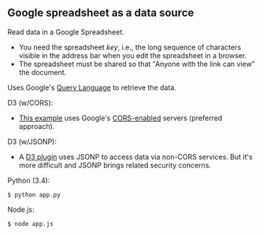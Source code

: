 
## Google spreadsheet as a data source

Read data in a Google Spreadsheet. 
* You need the spreadsheet <i>key</i>, i.e., the long sequence of characters visible in the address bar when you edit the spreadsheet in a browser.  
* The spreadsheet must be shared so that "Anyone with the link can view" the document.

Uses Google's <a href="https://developers.google.com/chart/interactive/docs/querylanguage">Query Language</a> to retrieve the data.

D3 (w/CORS):

* <a href="http://bl.ocks.org/pbogden/d46d6dbfcd6f35a3ccda">This example</a> uses Google's <a href="http://enable-cors.org">CORS-enabled</a> servers (preferred approach).  

D3 (w/JSONP):

* A <a href="http://bl.ocks.org/pbogden/62244b94a1da2db963db">D3 plugin</a> uses JSONP to access data via non-CORS services. But it's more difficult and JSONP brings related security concerns.

Python (3.4):
```
$ python app.py
```

Node.js:
```
$ node app.js
```
